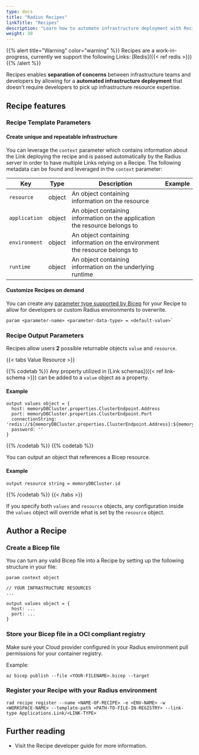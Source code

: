 ```yaml
---
type: docs
title: "Radius Recipes"
linkTitle: "Recipes"
description: "Learn how to automate infrastructure deployment with Recipes"
weight: 30
---
```


{{% alert title="Warning" color="warning" %}}
Recipes are a work-in-progress, currently we support the following Links: [Redis]({{< ref redis >}})
{{% /alert %}}


Recipes enables  **separation of concerns** between infrastructure teams and developers by allowing for a **automated infrastructure deployment** that doesn't require developers to pick up infrastructure resource expertise.

## Recipe features

### Recipe Template Parameters


#### Create **unique** and **repeatable** infrastructure

 You can leverage the `context` parameter which contains information about the Link deploying the recipe and is passed automatically by the Radius server in order to have multiple Links relying on a Recipe. The following metadata can be found and leveraged in the `context` parameter:


| Key | Type | Description | Example |
|-----|------|-------------|---------|
| `resource` | object | An object containing information on the resource 
| `application` | object | An object containing information on the application the resource belongs to
| `environment` | object | An object containing information on the environment the resource belongs to
| `runtime` | object | An object containing information on the underlying runtime


#### Customize Recipes on demand

You can create any [parameter type supported by Bicep](https://learn.microsoft.com/en-us/azure/azure-resource-manager/bicep/parameters) for your Recipe to allow for developers or custom Radius environments to overwrite.   

```bicep
param <parameter-name> <parameter-data-type> = <default-value>` 
```

### Recipe Output Parameters

Recipes allow users **2** possible returnable objects `value` and `resource`.

{{< tabs Value Resource  >}}

{{% codetab %}}
Any property utilized in [Link schemas]({{< ref link-schema >}}) can be added to a `value` object as a property.

#### Example
```bicep
output values object = {
  host: memoryDBCluster.properties.ClusterEndpoint.Address
  port: memoryDBCluster.properties.ClusterEndpoint.Port
  connectionString: 'redis://${memoryDBCluster.properties.ClusterEndpoint.Address}:${memoryDBCluster.properties.ClusterEndpoint.Port}'
  password: ''
}
```
{{% /codetab %}}
{{% codetab %}}

You can output an object that references a Bicep resource.

#### Example
```bicep
output resource string = memoryDBCluster.id
```
{{% /codetab %}}
{{< /tabs >}}

If you specify both `values` and `resource` objects, any configuration inside the `values` object will override what is set by the `resource` object.

## Author a Recipe

### Create a Bicep file

You can turn any valid Bicep file into a Recipe by setting up the following structure in your file:

```bicep
param context object

// YOUR INFRASTRUCTURE RESOURCES
...

output values object = {
  host: ...
  port: ...
}
```


### Store your Bicep file in a OCI compliant registry

Make sure your Cloud provider configured in your Radius environment pull permissions for your container registry.

Example:
```
az bicep publish --file <YOUR-FILENAME>.bicep --target
```

### Register your Recipe with your Radius environment

```
rad recipe register --name <NAME-OF-RECIPE> -e <ENV-NAME> -w <WORKSPACE-NAME> --template-path <PATH-TO-FILE-IN-REGISTRY> --link-type Applications.Link/<LINK-TYPE>
```

## Further reading
- Visit the Recipe developer guide for more information.